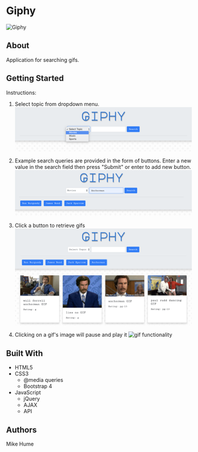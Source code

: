 # Giphy

![Giphy](./src/assets/images/giphy.gif)

## About

Application for searching gifs.

## Getting Started
Instructions:
1. Select topic from dropdown menu.
![Topic search](./src/assets/images/topic.png)

2. Example search queries are provided in the form of buttons. Enter a new value in the search field then press "Submit" or enter to add new button. 
![Add button](./src/assets/images/add-button.png)

3. Click a button to retrieve gifs
![Search gifs](./src/assets/images/results.png)

4. Clicking on a gif's image will pause and play it
![gif functionality](./src/assets/images/giphy.gif)

## Built With
* HTML5
* CSS3
    - @media queries
    - Bootstrap 4
* JavaScript
    - jQuery
    - AJAX
    - API


## Authors
Mike Hume

